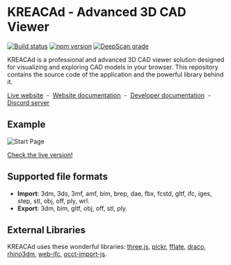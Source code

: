 # KREACAd - Advanced 3D CAD Viewer

[![Build status](https://github.com/kovacsv/Online3DViewer/actions/workflows/build.yml/badge.svg)](https://github.com/kovacsv/Online3DViewer/actions/workflows/build.yml)
[![npm version](https://badge.fury.io/js/kreacad.svg)](https://badge.fury.io/js/kreacad)
[![DeepScan grade](https://deepscan.io/api/teams/16586/projects/19893/branches/524595/badge/grade.svg)](https://deepscan.io/dashboard#view=project&tid=16586&pid=19893&bid=524595)

KREACAd is a professional and advanced 3D CAD viewer solution designed for visualizing and exploring CAD models in your browser. This repository contains the source code of the application and the powerful library behind it.

[Live website](https://3dviewer.net) &nbsp;-&nbsp; [Website documentation](https://3dviewer.net/info) &nbsp;-&nbsp; [Developer documentation](https://kovacsv.github.io/Online3DViewer) &nbsp;-&nbsp; [Discord server](https://discord.gg/C7x9u833yN)

## Example

![Start Page](assets/images/3dviewer_net_start_page.png?raw=true)

[Check the live version!](https://3dviewer.net/#model=https://raw.githubusercontent.com/kovacsv/Online3DViewer/dev/test/testfiles/gltf/DamagedHelmet/glTF-Binary/DamagedHelmet.glb)

## Supported file formats

* **Import**: 3dm, 3ds, 3mf, amf, bim, brep, dae, fbx, fcstd, gltf, ifc, iges, step, stl, obj, off, ply, wrl.
* **Export**: 3dm, bim, gltf, obj, off, stl, ply.

## External Libraries

KREACAd uses these wonderful libraries: [three.js](https://github.com/mrdoob/three.js), [pickr](https://github.com/Simonwep/pickr), [fflate](https://github.com/101arrowz/fflate), [draco](https://github.com/google/draco), [rhino3dm](https://github.com/mcneel/rhino3dm), [web-ifc](https://github.com/tomvandig/web-ifc), [occt-import-js](https://github.com/kovacsv/occt-import-js).
